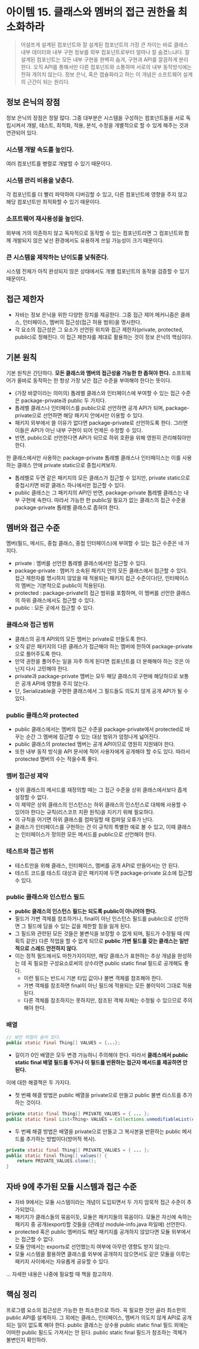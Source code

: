 # 아이템 15. 클래스와 멤버의 접근 권한을 최소화하라

> 어설프게 설계된 컴포넌트와 잘 설계된 컴포넌트의 가장 큰 차이는 바로 클래스 내부 데이터와 내부 구현 정보를 외부 컴포넌트로부터 얼마나 잘 숨겼느냐다. 잘 설계된 컴포넌트는 모든 내부 구현을 완벽히 숨겨, 구현과 API를 깔끔하게 분리한다. 오직 API를 통해서만 다른 컴포넌트와 소통하며 서로의 내부 동작방식에는 전혀 개의치 않는다. 정보 은닉, 혹은 캡슐화라고 하는 이 개념은 소프트웨어 설계의 근간이 되는 원리다.

## 정보 은닉의 장점

정보 은닉의 장점은 정말 많다. 그중 대부분은 시스템을 구성하는 컴포넌트들을 서로 독립시켜서 개발, 테스트, 최적화, 적용, 분석, 수정을 개별적으로 할 수 있게 해주는 것과 연관되어 있다.

### 시스템 개발 속도를 높인다.

여러 컴포넌트를 병렬로 개발할 수 있기 때문이다.

### 시스템 관리 비용을 낮춘다.

각 컴포넌트를 더 빨리 파악하여 디버깅할 수 있고, 다른 컴포넌트에 영향을 주지 않고 해당 컴포넌트만 최적화할 수 있기 때문이다.

### 소프트웨어 재사용성을 높인다.

외부에 거의 의존하지 않고 독자적으로 동작할 수 있는 컴포넌트라면 그 컴포넌트와 함께 개발되지 않은 낯선 환경에서도 유용하게 쓰일 가능성이 크기 때문이다.

### 큰 시스템을 제작하는 난이도를 낮춰준다.

시스템 전체가 아직 완성되지 않은 상태에서도 개별 컴포넌트의 동작을 검증할 수 있기 때문이다.

## 접근 제한자

- 자바는 정보 은닉을 위한 다양한 장치를 제공한다. 그중 접근 제어 메커니즘은 클래스, 인터페이스, 멤버의 접근성(접근 허용 범위)을 명시한다.
- 각 요소의 접근성은 그 요소가 선언된 위치와 접근 제한자(private, protected, public)로 정해진다. 이 접근 제한자를 제대로 활용하는 것이 정보 은닉의 핵심이다.

## 기본 원칙

기본 원칙은 간단하다. **모든 클래스와 멤버의 접근성을 가능한 한 좁혀야 한다.** 소프트웨어가 올바로 동작하는 한 항상 가장 낮은 접근 수준을 부여해야 한다는 뜻이다.

- (가장 바깥이라는 의미의) 톱레벨 클래스와 인터페이스에 부여할 수 있는 접근 수준은 package-private과 public 두 가지다.
- 톱레벨 클래스나 인터페이스를 public으로 선언하면 공개 API가 되며, package-private으로 선언하면 해당 패키지 안에서만 이용할 수 있다.
- 패키지 외부에서 쓸 이유가 없다면 package-private로 선언하도록 한다. 그러면 이들은 API가 아닌 내부 구현이 되어 언제든 수정할 수 있다.
- 반면, public으로 선언한다면 API가 되므로 하위 호환을 위해 영원히 관리해줘야만 한다.

한 클래스에서만 사용하는 package-private 톱레벨 클래스나 인터페이스는 이를 사용하는 클래스 안에 private static으로 중첩시켜보자.

- 톱레벨로 두면 같은 패키지의 모든 클래스가 접근할 수 있지만, private static으로 중첩시키면 바깥 클래스 하나에서만 접근할 수 있다.
- public 클래스는 그 패키지의 API인 반면, package-private 톱레벨 클래스는 내부 구현에 속한다. 따라서 가능한 한 public일 필요가 없는 클래스의 접근 수준을 package-private
  톱레벨 클래스로 좁혀야 한다.

## 멤버와 접근 수준

멤버(필드, 메서드, 중첩 클래스, 중첩 인터페이스)에 부여할 수 있는 접근 수준은 네 가지다.

- private : 멤버를 선언한 톱레벨 클래스에서만 접근할 수 있다.
- package-private : 멤버가 소속된 패키지 안의 모든 클래스에서 접근할 수 있다. 접근 제한자를 명시하지 않았을 때 적용되는 패키지 접근 수준이다(단, 인터페이스의 멤버는 기본적으로 public이
  적용된다).
- protected : package-private의 접근 범위를 포함하며, 이 멤버를 선언한 클래스의 하위 클래스에서도 접근할 수 있다.
- public : 모든 곳에서 접근할 수 있다.

### 클래스와 접근 범위

- 클래스의 공개 API외의 모든 멤버는 private로 만들도록 한다.
- 오직 같은 패키지의 다른 클래스가 접근해야 하는 멤버에 한하여 package-private으로 풀어주도록 한다.
- 만약 권한을 풀어주는 일을 자주 하게 된다면 컴포넌트를 더 분해해야 하는 것은 아닌지 다시 고민해야 한다.
- private과 package-private 멤버는 모두 해당 클래스의 구현에 해당하므로 보통은 공개 API에 영향을 주지 않는다.
- 단, Serializable을 구현한 클래스에서 그 필드들도 의도치 않게 공개 API가 될 수 있다.

### public 클래스와 protected

- public 클래스에서는 멤버의 접근 수준을 package-private에서 protected로 바꾸는 순간 그 멤버에 접근할 수 있는 대상 범위가 엄청나게 넓어진다.
- public 클래스의 protected 멤버는 공개 API이므로 영원히 지원돼야 한다.
- 또한 내부 동작 방식을 API 문서에 적어 사용자에게 공개해야 할 수도 있다. 따라서 protected 멤버의 수는 적을수록 좋다.

### 멤버 접근성 제약

- 상위 클래스의 메서드를 재정의할 때는 그 접근 수준을 상위 클래스에서보다 좁게 설정할 수 없다.
- 이 제약은 상위 클래스의 인스턴스는 하위 클래스의 인스턴스로 대체해 사용할 수 있어야 한다는 규칙(리스코프 치환 원칙)을 지키기 위해 필요하다.
- 이 규칙을 어기면 하위 클래스를 컴파일할 때 컴파일 오류가 난다.
- 클래스가 인터페이스를 구현하는 건 이 규칙의 특별한 예로 볼 수 있고, 이때 클래스는 인터페이스가 정의한 모든 메서드를 public으로 선언해야 한다.

### 테스트와 접근 범위

- 테스트만을 위해 클래스, 인터페이스, 멤버를 공개 API로 만들어서는 안 된다.
- 테스트 코드를 테스트 대상과 같은 패키지에 두면 package-private 요소에 접근할 수 있다.

### public 클래스와 인스턴스 필드

- **public 클래스의 인스턴스 필드는 되도록 public이 아니어야 한다.**
- 필드가 가변 객체를 참조하거나, final이 아닌 인스턴스 필드를 public으로 선언하면 그 필드에 담을 수 있는 값을 제한할 힘을 잃게 된다.
- 그 필드와 관련된 모든 것들은 불변식을 보장할 수 없게 되며, 필드가 수정될 때 (락 획득 같은) 다른 작업을 할 수 없게 되므로 **public 가변 필드를 갖는 클래스는 일반적으로 스레드 안전하지 않다.**
- 이는 정적 필드에서도 마찬가지이지만, 해당 클래스가 표현하는 추상 개념을 완성하는 데 꼭 필요한 구성요소로써의 상수라면 public static final 필드로 공개해도 좋다.
    - 이런 필드는 반드시 기본 타입 값이나 불변 객체를 참조해야 한다.
    - 가변 객체를 참조하면 final이 아닌 필드에 적용되는 모든 불이익이 그대로 적용된다.
    - 다른 객체를 참조하지는 못하지만, 참조된 객체 자체는 수정될 수 있으므로 주의해야 한다.

### 배열

```java
// 보안 허점이 숨어 있다.
public static final Thing[] VALUES = {...};
```

- 길이가 0인 배열은 모두 변경 가능하니 주의해야 한다. 따라서 **클래스에서 public static final 배열 필드를 두거나 이 필드를 반환하는 접근자 메서드를 제공하면 안 된다.**

이에 대한 해결책은 두 가지다.

- 첫 번째 해결 방법은 public 배열을 private으로 만들고 public 불변 리스트를 추가하는 것이다.
  
```java
private static final Thing[] PRIVATE_VALUES = { ... };
public static final List<Thing> VALUES = Collections.unmodifiableList(Arrays.asList(PRIVATE_VALUES));
```

- 두 번째 해결 방법은 배열을 private으로 만들고 그 복사본을 반환하는 public 메서드를 추가하는 방법이다(방어적 복사).

```java
private static final Thing[] PRIVATE_VALUES = { ... };
public static final Thing[] values() {
    return PRIVATE_VALUES.clone();
}
```

## 자바 9에 추가된 모듈 시스템과 접근 수준

- 자바 9에서는 모듈 시스템이라는 개념이 도입되면서 두 가지 암묵적 접근 수준이 추가되었다.
- 패키지가 클래스들의 묶음이듯, 모듈은 패키지들의 묶음이다. 모듈은 자신에 속하는 패키지 중 공개(export)할 것들을 (관례상 module-info.java 파일에) 선언한다.
- protected 혹은 public 멤버라도 해당 패키지를 공개하지 않았다면 모듈 외부에서는 접근할 수 없다.
- 모듈 안에서는 exports로 선언했는지 여부에 아무런 영향도 받지 않는다.
- 모듈 시스템을 활용하면 클래스를 외부에 공개하지 않으면서도 같은 모듈을 이루는 패키지 사이에서는 자유롭게 공유할 수 있다.

... 자세한 내용은 나중에 필요할 때 책을 참고하자.

## 핵심 정리
프로그램 요소의 접근성은 가능한 한 최소한으로 하라. 꼭 필요한 것만 골라 최소한의 public API를 설계하자.
그 외에는 클래스, 인터페이스, 멤버가 의도치 않게 API로 공개되는 일이 없도록 해야 한다.
public 클래스는 상수용 public static final 필드 외에는 어떠한 public 필드도 가져서는 안 된다.
public static final 필드가 참조하는 객체가 불변인지 확인하라.